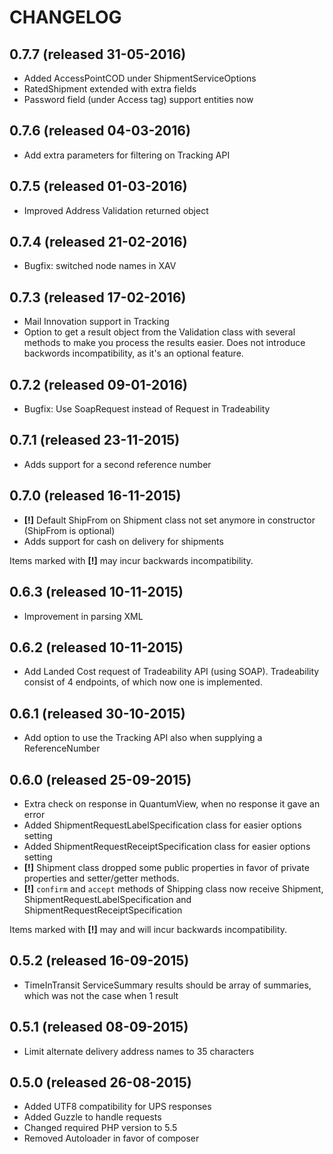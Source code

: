 # CHANGELOG

## 0.7.7 (released 31-05-2016)

- Added AccessPointCOD under ShipmentServiceOptions
- RatedShipment extended with extra fields
- Password field (under Access tag) support entities now

## 0.7.6 (released 04-03-2016)

- Add extra parameters for filtering on Tracking API

## 0.7.5 (released 01-03-2016)

- Improved Address Validation returned object

## 0.7.4 (released 21-02-2016)

- Bugfix: switched node names in XAV

## 0.7.3 (released 17-02-2016)

- Mail Innovation support in Tracking    
- Option to get a result object from the Validation class with several methods to make you process the results easier. Does not introduce backwords incompatibility, as it's an optional feature.

## 0.7.2 (released 09-01-2016)

- Bugfix: Use SoapRequest instead of Request in Tradeability

## 0.7.1 (released 23-11-2015)

- Adds support for a second reference number

## 0.7.0 (released 16-11-2015)

- **[!]** Default ShipFrom on Shipment class not set anymore in constructor (ShipFrom is optional)
- Adds support for cash on delivery for shipments

Items marked with **[!]**  may incur backwards incompatibility.

## 0.6.3 (released 10-11-2015)

- Improvement in parsing XML

## 0.6.2 (released 10-11-2015)

- Add Landed Cost request of Tradeability API (using SOAP). Tradeability consist of 4 endpoints, of which now one is implemented.

## 0.6.1 (released 30-10-2015)

- Add option to use the Tracking API also when supplying a ReferenceNumber

## 0.6.0 (released 25-09-2015)

- Extra check on response in QuantumView, when no response it gave an error
- Added ShipmentRequestLabelSpecification class for easier options setting
- Added ShipmentRequestReceiptSpecification class for easier options setting
- **[!]** Shipment class dropped some public properties in favor of private properties and setter/getter methods.
- **[!]** `confirm` and `accept` methods of Shipping class now receive Shipment, ShipmentRequestLabelSpecification and
ShipmentRequestReceiptSpecification

Items marked with **[!]**  may and will incur backwards incompatibility.

## 0.5.2 (released 16-09-2015)

- TimeInTransit ServiceSummary results should be array of summaries, which was not the case when 1 result

## 0.5.1 (released 08-09-2015)

- Limit alternate delivery address names to 35 characters

## 0.5.0 (released 26-08-2015)

- Added UTF8 compatibility for UPS responses
- Added Guzzle to handle requests
- Changed required PHP version to 5.5
- Removed Autoloader in favor of composer
